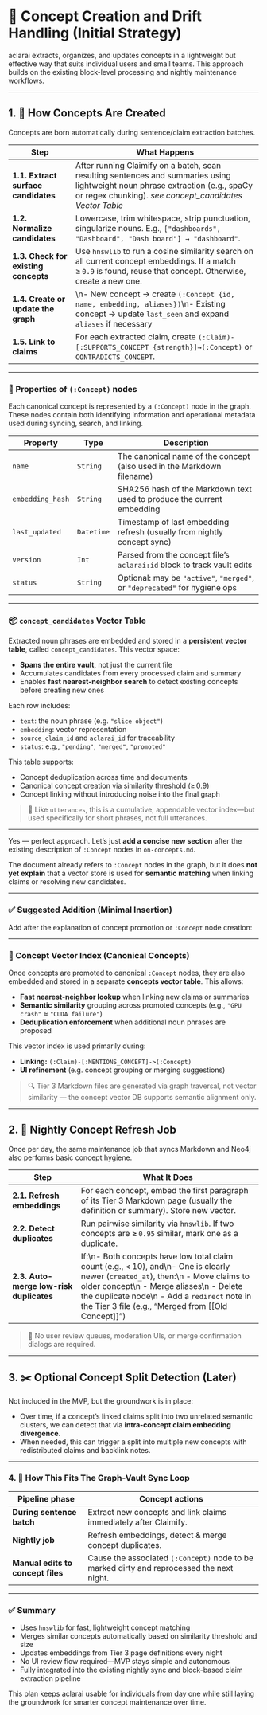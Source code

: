 # 🧠 Concept Creation and Drift Handling (Initial Strategy)

aclarai extracts, organizes, and updates concepts in a lightweight but effective way that suits individual users and small teams. This approach builds on the existing block-level processing and nightly maintenance workflows.

---

## 1. 📌 How Concepts Are Created

Concepts are born automatically during sentence/claim extraction batches.

| Step                                 | What Happens                                                                                                                                                     |
| ------------------------------------ | ---------------------------------------------------------------------------------------------------------------------------------------------------------------- |
| **1.1. Extract surface candidates**  | After running Claimify on a batch, scan resulting sentences and summaries using lightweight noun phrase extraction (e.g., spaCy or regex chunking). _see concept_candidates Vector Table_             |
| **1.2. Normalize candidates**        | Lowercase, trim whitespace, strip punctuation, singularize nouns. E.g., `["dashboards", "Dashboard", "Dash board"] → "dashboard"`.                               |
| **1.3. Check for existing concepts** | Use `hnswlib` to run a cosine similarity search on all current concept embeddings. If a match ≥ `0.9` is found, reuse that concept. Otherwise, create a new one. |
| **1.4. Create or update the graph**  | \n- New concept → create `(:Concept {id, name, embedding, aliases})`\n- Existing concept → update `last_seen` and expand `aliases` if necessary                  |
| **1.5. Link to claims**              | For each extracted claim, create `(:Claim)-[:SUPPORTS_CONCEPT {strength}]→(:Concept)` or `CONTRADICTS_CONCEPT`.                                                  |
---

### 🧩 Properties of `(:Concept)` nodes

Each canonical concept is represented by a `(:Concept)` node in the graph. These nodes contain both identifying information and operational metadata used during syncing, search, and linking.

| Property         | Type        | Description                                                                 |
|------------------|-------------|-----------------------------------------------------------------------------|
| `name`           | `String`    | The canonical name of the concept (also used in the Markdown filename)     |
| `embedding_hash` | `String`    | SHA256 hash of the Markdown text used to produce the current embedding     |
| `last_updated`   | `Datetime`  | Timestamp of last embedding refresh (usually from nightly concept sync)    |
| `version`        | `Int`       | Parsed from the concept file’s `aclarai:id` block to track vault edits    |
| `status`         | `String`    | Optional: may be `"active"`, `"merged"`, or `"deprecated"` for hygiene ops |


---

### 📦 `concept_candidates` Vector Table

Extracted noun phrases are embedded and stored in a **persistent vector table**, called `concept_candidates`. This vector space:

* **Spans the entire vault**, not just the current file
* Accumulates candidates from every processed claim and summary
* Enables **fast nearest-neighbor search** to detect existing concepts before creating new ones

Each row includes:

* `text`: the noun phrase (e.g. `"slice object"`)
* `embedding`: vector representation
* `source_claim_id` and `aclarai_id` for traceability
* `status`: e.g., `"pending"`, `"merged"`, `"promoted"`

This table supports:

* Concept deduplication across time and documents
* Canonical concept creation via similarity threshold (≥ 0.9)
* Concept linking without introducing noise into the final graph

> 🔁 Like `utterances`, this is a cumulative, appendable vector index—but used specifically for short phrases, not full utterances.

---

Yes — perfect approach. Let’s just **add a concise new section** after the existing description of `:Concept` nodes in `on-concepts.md`.

The document already refers to `:Concept` nodes in the graph, but it does **not yet explain** that a vector store is used for **semantic matching** when linking claims or resolving new candidates.

---

### ✅ Suggested Addition (Minimal Insertion)

Add after the explanation of concept promotion or `:Concept` node creation:

---

### 🧠 Concept Vector Index (Canonical Concepts)

Once concepts are promoted to canonical `:Concept` nodes, they are also embedded and stored in a separate **concepts vector table**. This allows:

* **Fast nearest-neighbor lookup** when linking new claims or summaries
* **Semantic similarity** grouping across promoted concepts (e.g., `"GPU crash"` ≈ `"CUDA failure"`)
* **Deduplication enforcement** when additional noun phrases are proposed

This vector index is used primarily during:

* **Linking:** `(:Claim)-[:MENTIONS_CONCEPT]->(:Concept)`
* **UI refinement** (e.g. concept grouping or merging suggestions)

> 🔍 Tier 3 Markdown files are generated via graph traversal, not vector similarity — the concept vector DB supports semantic alignment only.

---

## 2. 🔄 Nightly Concept Refresh Job

Once per day, the same maintenance job that syncs Markdown and Neo4j also performs basic concept hygiene.

| Step                                    | What It Does                                                                                                                                                                                                                                                                              |
| --------------------------------------- | ----------------------------------------------------------------------------------------------------------------------------------------------------------------------------------------------------------------------------------------------------------------------------------------- |
| **2.1. Refresh embeddings**             | For each concept, embed the first paragraph of its Tier 3 Markdown page (usually the definition or summary). Store new vector.                                                                                                                                                            |
| **2.2. Detect duplicates**              | Run pairwise similarity via `hnswlib`. If two concepts are ≥ `0.95` similar, mark one as a duplicate.                                                                                                                                                                                     |
| **2.3. Auto-merge low-risk duplicates** | If:\n- Both concepts have low total claim count (e.g., < 10), and\n- One is clearly newer (`created_at`), then:\n  - Move claims to older concept\n  - Merge aliases\n  - Delete the duplicate node\n  - Add a `redirect` note in the Tier 3 file (e.g., “Merged from \[\[Old Concept]]”) |

> 📝 No user review queues, moderation UIs, or merge confirmation dialogs are required.

---

## 3. ✂️ Optional Concept Split Detection (Later)

Not included in the MVP, but the groundwork is in place:

* Over time, if a concept’s linked claims split into two unrelated semantic clusters, we can detect that via **intra-concept claim embedding divergence**.
* When needed, this can trigger a split into multiple new concepts with redistributed claims and backlink notes.

---

### 4. 🔁 How This Fits The Graph-Vault Sync Loop

| Pipeline phase                    | Concept actions                                                                           |
| --------------------------------- | ----------------------------------------------------------------------------------------- |
| **During sentence batch**         | Extract new concepts and link claims immediately after Claimify.                          |
| **Nightly job**                   | Refresh embeddings, detect & merge concept duplicates.                                    |
| **Manual edits to concept files** | Cause the associated `(:Concept)` node to be marked dirty and reprocessed the next night. |

---

### ✅ Summary

* Uses `hnswlib` for fast, lightweight concept matching
* Merges similar concepts automatically based on similarity threshold and size
* Updates embeddings from Tier 3 page definitions every night
* No UI review flow required—MVP stays simple and autonomous
* Fully integrated into the existing nightly sync and block-based claim extraction pipeline

This plan keeps aclarai usable for individuals from day one while still laying the groundwork for smarter concept maintenance over time.
